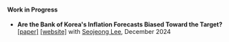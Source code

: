 #### Work in Progress
- <strong>Are the Bank of Korea's Inflation Forecasts Biased Toward the Target?</strong> [[paper]](https://drive.google.com/file/d/1P12GPzzLeo1tafaUrtI2I6cD1W6k9Y5K/view) [[website]](https://bok-inflation-forecast.streamlit.app/) with [Seojeong Lee](https://sites.google.com/site/misspecifiedjay), December 2024
